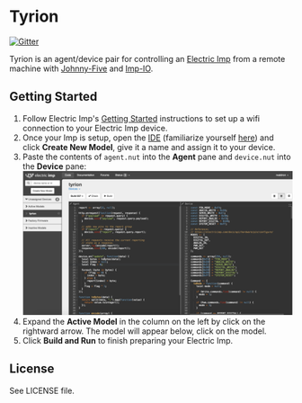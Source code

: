 # Tyrion

[![Gitter](https://badges.gitter.im/Join%20Chat.svg)](https://gitter.im/rwaldron/tyrion?utm_source=badge&utm_medium=badge&utm_campaign=pr-badge&utm_content=badge)

Tyrion is an agent/device pair for controlling an [Electric Imp](https://electricimp.com/) from a remote machine with [Johnny-Five](https://github.com/rwaldron/johnny-five) and [Imp-IO](https://github.com/rwaldron/imp-io). 

## Getting Started

1. Follow Electric Imp's [Getting Started](https://electricimp.com/docs/gettingstarted/) instructions to set up a wifi connection to your Electric Imp device. 
2. Once your Imp is setup, open the [IDE](https://ide.electricimp.com/ide) (familiarize yourself [here](https://electricimp.com/docs/gettingstarted/ide/)) and click **Create New Model**, give it a name and assign it to your device.
3. Paste the contents of `agent.nut` into the **Agent** pane and `device.nut` into the **Device** pane: 
![Imp Setup](https://raw.githubusercontent.com/rwaldron/tyrion/master/imp-setup.png)
4. Expand the **Active Model** in the column on the left by click on the rightward arrow. The model will appear below, click on the model.
4. Click **Build and Run** to finish preparing your Electric Imp.


## License
See LICENSE file.


